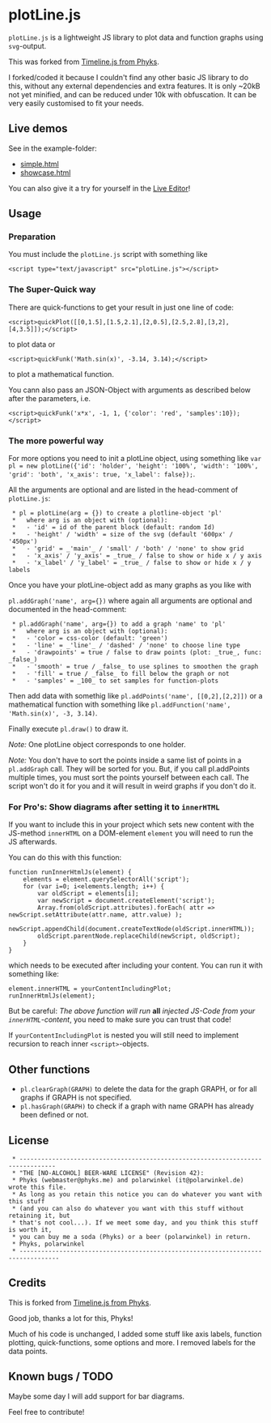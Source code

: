 # plotLine.js

`plotLine.js` is a lightweight JS library to plot data and function graphs using `svg`-output.

This was forked from [Timeline.js from Phyks](https://github.com/Phyks/timeline.js).

I forked/coded it because I couldn't find any other basic JS library to do this, without any external dependencies and extra features. It is only ~20kB not yet minified, and can be reduced under 10k with obfuscation. It can be very easily customised to fit your needs.

## Live demos

See in the example-folder:

- [simple.html](https://polarwinkel.github.io/plotLine.js/examples/simple.html)
- [showcase.html](https://polarwinkel.github.io/plotLine.js/examples/showcase.html)

You can also give it a try for yourself in the [Live Editor](https://polarwinkel.github.io/plotLine.js/liveEditor/liveEditor.html)!
## Usage

### Preparation

You must include the `plotLine.js` script with something like

`<script type="text/javascript" src="plotLine.js"></script>`

### The Super-Quick way

There are quick-functions to get your result in just one line of code:

`<script>quickPlot([[0,1.5],[1.5,2.1],[2,0.5],[2.5,2.8],[3,2],[4,3.5]]);</script>`

to plot data or

`<script>quickFunk('Math.sin(x)', -3.14, 3.14);</script>`

to plot a mathematical function.

You cann also pass an JSON-Object with arguments as described below after the parameters, i.e.

`<script>quickFunk('x*x', -1, 1, {'color': 'red', 'samples':10});</script>`

### The more powerful way

For more options you need to init a plotLine object, using something like `var pl = new plotLine({'id': 'holder', 'height': '100%', 'width': '100%', 'grid': 'both', 'x_axis': true, 'x_label': false});`.

All the arguments are optional and are listed in the head-comment of `plotLine.js`:

```
 * pl = plotLine(arg = {}) to create a plotline-object 'pl'
 *   where arg is an object with (optional):
 *   - 'id' = id of the parent block (default: random Id)
 *   - 'height' / 'width' = size of the svg (default '600px' / '450px')
 *   - 'grid' = _'main'_ / 'small' / 'both' / 'none' to show grid
 *   - 'x_axis' / 'y_axis' = _true_ / false to show or hide x / y axis
 *   - 'x_label' / 'y_label' = _true_ / false to show or hide x / y labels
```

Once you have your plotLine-object add as many graphs as you like with

`pl.addGraph('name', arg={})` where again all arguments are optional and documented in the head-comment:

```
 * pl.addGraph('name', arg={}) to add a graph 'name' to 'pl'
 *   where arg is an object with (optional):
 *   - 'color = css-color (default: 'green')
 *   - 'line' = _'line'_ / 'dashed' / 'none' to choose line type
 *   - 'drawpoints' = true / false to draw points (plot: _true_, func: _false_)
 *   - 'smooth' = true / _false_ to use splines to smoothen the graph
 *   - 'fill' = true / _false_ to fill below the graph or not
 *   - 'samples' = _100_ to set samples for function-plots
```

Then add data with somethig like `pl.addPoints('name', [[0,2],[2,2]])` or a mathematical function with something like `pl.addFunction('name', 'Math.sin(x)', -3, 3.14)`.

Finally execute `pl.draw()` to draw it.

_Note:_ One plotLine object corresponds to one holder.

_Note:_ You don't have to sort the points inside a same list of points in a `pl.addGraph` call. They will be sorted for you. But, if you call pl.addPoints multiple times, you must sort the points yourself between each call. The script won't do it for you and it will result in weird graphs if you don't do it.

### For Pro's: Show diagrams after setting it to `innerHTML`

If you want to include this in your project which sets new content with the JS-method `innerHTML` on a DOM-element `element` you will need to run the JS afterwards.

You can do this with this function:

```
function runInnerHtmlJs(element) {
    elements = element.querySelectorAll('script');
    for (var i=0; i<elements.length; i++) {
        var oldScript = elements[i];
        var newScript = document.createElement('script');
        Array.from(oldScript.attributes).forEach( attr => newScript.setAttribute(attr.name, attr.value) );
        newScript.appendChild(document.createTextNode(oldScript.innerHTML));
        oldScript.parentNode.replaceChild(newScript, oldScript);
    }
}
```

which needs to be executed after including your content. You can run it with something like: 

```
element.innerHTML = yourContentIncludingPlot;
runInnerHtmlJs(element);
```

But be careful: _The above function will run_ __all__ _injected JS-Code from your `innerHTML`-content_, you need to make sure you can trust that code!

If `yourContentIncludingPlot` is nested you will still need to implement recursion to reach inner `<script>`-objects.

## Other functions

* `pl.clearGraph(GRAPH)` to delete the data for the graph GRAPH, or for all graphs if GRAPH is not specified.
* `pl.hasGraph(GRAPH)` to check if a graph with name GRAPH has already been defined or not.

## License

```
 * --------------------------------------------------------------------------------
 * "THE [NO-ALCOHOL] BEER-WARE LICENSE" (Revision 42):
 * Phyks (webmaster@phyks.me) and polarwinkel (it@polarwinkel.de) wrote this file.
 * As long as you retain this notice you can do whatever you want with this stuff 
 * (and you can also do whatever you want with this stuff without retaining it, but
 * that's not cool...). If we meet some day, and you think this stuff is worth it,
 * you can buy me a soda (Phyks) or a beer (polarwinkel) in return.
 * Phyks, polarwinkel
 * ---------------------------------------------------------------------------------
```

## Credits

This is forked from [Timeline.js from Phyks](https://github.com/Phyks/timeline.js).

Good job, thanks a lot for this, Phyks!

Much of his code is unchanged, I added some stuff like axis labels, function plotting, quick-functions, some options and more.
I removed labels for the data points.

## Known bugs / TODO

Maybe some day I will add support for bar diagrams.

Feel free to contribute!
